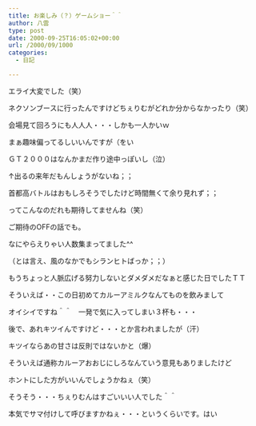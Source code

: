 ```yaml
---
title: お楽しみ（？）ゲームショー＾＾
author: 八雲
type: post
date: 2000-09-25T16:05:02+00:00
url: /2000/09/1000
categories:
  - 日記

---
```

エライ大変でした（笑）
  
ネクソンブースに行ったんですけどちぇりむがどれか分からなかったり（笑）
  
会場見て回ろうにも人人人・・・しかも一人かいｗ
  
まぁ趣味偏ってるしいいんですが（をい
  
ＧＴ２０００はなんかまだ作り途中っぽいし（泣）
  
↑出るの来年だもんしょうがないね；；
  
首都高バトルはおもしろそうでしたけど時間無くて余り見れず；；

ってこんなのだれも期待してませんね（笑）

ご期待のOFFの話でも。
  
なにやらえりゃい人数集まってました^^
  
（とは言え、風のなかでもシランヒトばっか；；）
  
もうちょっと人脈広げる努力しないとダメダメだなぁと感じた日でしたＴＴ
  
そういえば・・この日初めてカルーアミルクなんてものを飲みまして
  
オイシイですね＾＾　一発で気に入ってしまい３杯も・・・
  
後で、あれキツイんですけど・・・とか言われましたが（汗）
  
キツイならあの甘さは反則ではないかと（爆）
  
そういえば通称カルーアおおじにしろなんていう意見もありましたけど
  
ホントにした方がいいんでしょうかねぇ（笑）
  
そうそう・・・ちぇりむんはすごいいい人でした＾＾
  
本気でサマ付けして呼びますかねぇ・・・というくらいです。はい